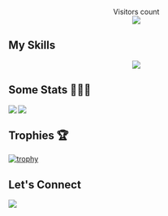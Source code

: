 <p align="center"> 
  Visitors count<br>
  <img src="https://profile-counter.glitch.me/darkfall48/count.svg" />
</p>

## My Skills

<p align="center">
  <a href="https://skillicons.dev">
    <img src="https://skillicons.dev/icons?i=git,jquery,postman,html,css,sass,javascript,typescript,redux,reactivex,react,angular,vue,babel,nodejs,express,regex,mongodb,mysql,php,figma,bootstrap,materialui,ae,pr,au,ps,ai,xd,arduino,cs,cpp,autocad,bash,powershell,vite,blender,matlab,java,eclipse,unity,gamemakerstudio,webpack,visualstudio,vscode" />
  </a>
</p>

## Some Stats 👨🏻‍💻

<a href="https://github.com/darkfall48">
  <img align="left" src="https://github-readme-stats.vercel.app/api/top-langs/?username=darkfall48&layout=compact&theme=dracula&hide_border=true" />
</a>

<a href="https://github.com/darkfall48">
  <img align="center" src="https://github-readme-stats.vercel.app/api?username=darkfall48&show_icons=true&count_private=true&hide=contribs,prs&theme=dracula&hide_border=true" />
</a>

<!--
### Repo's Stats
<a href="https://github.com/darkfall48">
  <img align="left" src="https://github-readme-stats.vercel.app/api/pin/?username=darkfall48&repo=Ex-Mister-Bitcoin-Vue&theme=dracula&hide_border=true" />
    <img align="center" src="https://github-readme-stats.vercel.app/api/pin/?username=darkfall48&repo=Ex-Mister-Bitcoin-Angular&theme=dracula&hide_border=true" />
</a>
!-->


## Trophies 🏆
[![trophy](https://github-profile-trophy.vercel.app/?username=darkfall48&theme=dracula&rank=SSS,SS,S,AAA,AA,A,SECRET&no-frame=true&no-bg=false&margin-w=15)](https://github.com/ryo-ma/github-profile-trophy)

## Let's Connect

<p align="left">
  
  <a href="https://www.linkedin.com/in/sidneysebban/">
    <img src="https://skillicons.dev/icons?i=linkedin" />
  </a>
  
</p>

<!--
**Darkfall48/Darkfall48** is a ✨ _special_ ✨ repository because its `README.md` (this file) appears on your GitHub profile.

Here are some ideas to get you started:

- 🔭 I’m currently working on ...
- 🌱 I’m currently learning ...
- 👯 I’m looking to collaborate on ...
- 🤔 I’m looking for help with ...
- 💬 Ask me about ...
- 📫 How to reach me: ...
- 😄 Pronouns: ...
- ⚡ Fun fact: ...
-->
